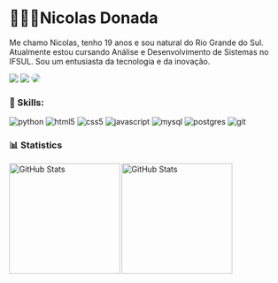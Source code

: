 # 👨🏻‍💻Nicolas Donada

Me chamo Nicolas, tenho 19 anos e sou natural do Rio Grande do Sul. Atualmente estou cursando Análise e Desenvolvimento de Sistemas no IFSUL. Sou um entusiasta da tecnologia e da inovação.

<div align="left"> 
 <a href="https://instagram.com/nickkz" target="_blank"><img src="https://img.shields.io/badge/-Instagram-%23E4405F?style=for-the-badge&logo=instagram&logoColor=white"></a>
 <a href = "mailto:cmp.1a.nicolasdonada4@gmail.com"><img src="https://img.shields.io/badge/-Gmail-%23333?style=for-the-badge&logo=gmail&logoColor=white" target="_blank"></a>
 <a href="https://www.linkedin.com/in//" target="_blank"><img src="https://img.shields.io/badge/-LinkedIn-%230077B5?style=for-the-badge&logo=linkedin&logoColor=white" style="border-radius: 30px"></a> 
</div>


### 🤖 Skills:

<div align="left">
 <img src="https://img.shields.io/badge/Python-3776AB?style=for-the-badge&logo=python&logoColor=white" alt="python">
 <img src="https://img.shields.io/badge/HTML5-E34F26?style=for-the-badge&logo=html5&logoColor=white" alt="html5">
 <img src="https://img.shields.io/badge/CSS3-1572B6?style=for-the-badge&logo=css3&logoColor=white" alt="css5">
 <img src="https://img.shields.io/badge/JavaScript-F7DF1E?style=for-the-badge&logo=javascript&logoColor=black" alt="javascript">
 <img src="https://img.shields.io/badge/MySQL-005C84?style=for-the-badge&logo=mysql&logoColor=white" alt="mysql">
 <img src="https://img.shields.io/badge/PostgreSQL-316192?style=for-the-badge&logo=postgresql&logoColor=white" alt="postgres">
 <img src="https://img.shields.io/badge/GIT-E44C30?style=for-the-badge&logo=git&logoColor=white" alt="git">
</div>

### 📊 Statistics

<p>
  <img 
    align="left" 
    alt="GitHub Stats" 
    height="200" 
    src="https://github-readme-stats.vercel.app/api?username=nicolasdonada&show_icons=true&count_private=true&hide_border=true&title_color=4169E1&icon_color=4169E1&text_color=c9d1d9&bg_color=0d1117"
  />

 <img 
      align="left" 
      alt="GitHub Stats" 
      height="200" 
      src="https://github-readme-stats.vercel.app/api/top-langs/?username=nicolasdonada&layout=compact&hide_border=true&title_color=4169E1&text_color=4169E1&bg_color=0d1117"
  />

</p>
